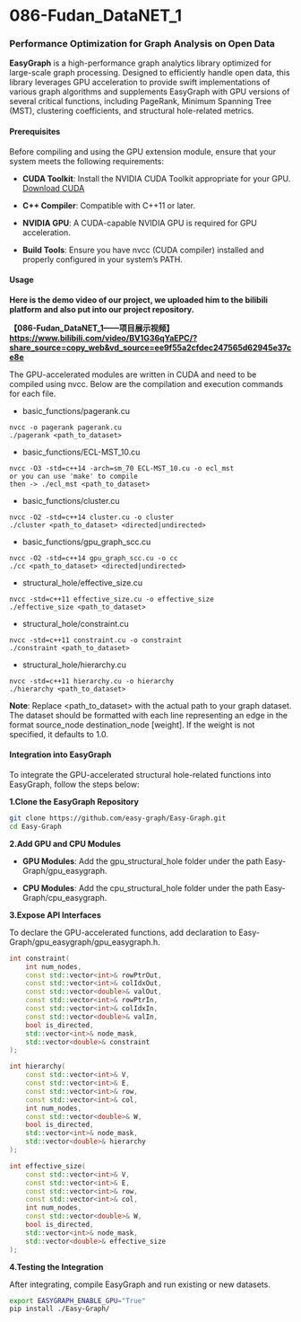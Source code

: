 # 086-Fudan_DataNET_1

### Performance Optimization for Graph Analysis on Open Data

**EasyGraph** is a high-performance graph analytics library optimized for large-scale graph processing. Designed to efficiently handle open data, this library leverages GPU acceleration to provide swift implementations of various graph algorithms and supplements EasyGraph with GPU versions of several critical functions, including PageRank, Minimum Spanning Tree (MST), clustering coefficients, and structural hole-related metrics.

#### Prerequisites

Before compiling and using the GPU extension module, ensure that your system meets the following requirements:

- **CUDA Toolkit**: Install the NVIDIA CUDA Toolkit appropriate for your GPU. [Download CUDA](https://developer.nvidia.com/cuda-downloads)

- **C++ Compiler**: Compatible with C++11 or later.

- **NVIDIA GPU**: A CUDA-capable NVIDIA GPU is required for GPU acceleration.

- **Build Tools**: Ensure you have nvcc (CUDA compiler) installed and properly configured in your system’s PATH.

#### Usage
**Here is the demo video of our project, we uploaded him to the bilibili platform and also put into our project repository.**

**【086-Fudan_DataNET_1——项目展示视频】 https://www.bilibili.com/video/BV1G36qYaEPC/?share_source=copy_web&vd_source=ee9f55a2cfdec247565d62945e37ce8e**

The GPU-accelerated modules are written in CUDA and need to be compiled using nvcc. Below are the compilation and execution commands for each file.



- basic_functions/pagerank.cu

```shell
nvcc -o pagerank pagerank.cu
./pagerank <path_to_dataset>
```

- basic_functions/ECL-MST_10.cu

```shell
nvcc -O3 -std=c++14 -arch=sm_70 ECL-MST_10.cu -o ecl_mst
or you can use 'make' to compile
then -> ./ecl_mst <path_to_dataset>
```
- basic_functions/cluster.cu

```shell
nvcc -O2 -std=c++14 cluster.cu -o cluster
./cluster <path_to_dataset> <directed|undirected>
```
- basic_functions/gpu_graph_scc.cu

```shell
nvcc -O2 -std=c++14 gpu_graph_scc.cu -o cc
./cc <path_to_dataset> <directed|undirected>
```

- structural_hole/effective_size.cu

```shell
nvcc -std=c++11 effective_size.cu -o effective_size
./effective_size <path_to_dataset>
```

- structural_hole/constraint.cu

```shell
nvcc -std=c++11 constraint.cu -o constraint
./constraint <path_to_dataset>
```

- structural_hole/hierarchy.cu

```shell
nvcc -std=c++11 hierarchy.cu -o hierarchy
./hierarchy <path_to_dataset>
```

**Note**: Replace <path_to_dataset> with the actual path to your graph dataset. The dataset should be formatted with each line representing an edge in the format source_node destination_node [weight]. If the weight is not specified, it defaults to 1.0.



#### Integration into EasyGraph

To integrate the GPU-accelerated structural hole-related functions into EasyGraph, follow the steps below:

**1.Clone the EasyGraph Repository**

```bash
git clone https://github.com/easy-graph/Easy-Graph.git
cd Easy-Graph
```

**2.Add GPU and CPU Modules**

- **GPU Modules**: Add the gpu_structural_hole folder under the path Easy-Graph/gpu_easygraph.

- **CPU Modules**: Add the cpu_structural_hole folder under the path Easy-Graph/cpu_easygraph.

**3.Expose API Interfaces**

To declare the GPU-accelerated functions, add declaration to Easy-Graph/gpu_easygraph/gpu_easygraph.h.

```cpp
int constraint(
    int num_nodes,
    const std::vector<int>& rowPtrOut,
    const std::vector<int>& colIdxOut,
    const std::vector<double>& valOut,
    const std::vector<int>& rowPtrIn,
    const std::vector<int>& colIdxIn,
    const std::vector<double>& valIn,
    bool is_directed,
    std::vector<int>& node_mask,
    std::vector<double>& constraint
);

int hierarchy(
    const std::vector<int>& V,
    const std::vector<int>& E,
    const std::vector<int>& row,
    const std::vector<int>& col,
    int num_nodes,
    const std::vector<double>& W,
    bool is_directed,
    std::vector<int>& node_mask, 
    std::vector<double>& hierarchy
);

int effective_size(
    const std::vector<int>& V,
    const std::vector<int>& E,
    const std::vector<int>& row,
    const std::vector<int>& col,
    int num_nodes,
    const std::vector<double>& W,
    bool is_directed,
    std::vector<int>& node_mask, 
    std::vector<double>& effective_size
);
```

 **4.Testing the Integration**

After integrating, compile EasyGraph and run existing or new datasets.

```bash
export EASYGRAPH_ENABLE_GPU="True"
pip install ./Easy-Graph/
```

